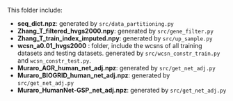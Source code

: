 This folder include:

* **seq_dict.npz**: generated by `src/data_partitioning.py`
* **Zhang_T_filtered_hvgs2000.npy**: generated by `src/gene_filter.py`
* **Zhang_T_train_index_imputed.npy**: generated by `src/up_sample.py`
* **wcsn_a0.01_hvgs2000** : folder, include the wcsns of all training datasets and testing datasets. generated by `src/wcsn_constr_train.py` and `wcsn_constr_test.py`.
* **Muraro_AGR_human_net_adj.npz**: generated by `src/get_net_adj.py`
* **Muraro_BIOGRID_human_net_adj.npz**: generated by `src/get_net_adj.py`
* **Muraro_HumanNet-GSP_net_adj.npz**: generated by `src/get_net_adj.py`

